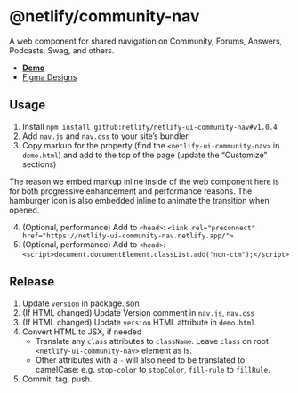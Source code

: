 # @netlify/community-nav

A web component for shared navigation on Community, Forums, Answers, Podcasts, Swag, and others.

* [**Demo**](https://netlify-ui-community-nav.netlify.app/demo.html)
* [Figma Designs](https://www.figma.com/file/D7YIl02a4P2W0LKur2Nxbw/Community-2.0---navigation?node-id=112%3A5&viewport=-849%2C-3011%2C1)

## Usage

1. Install `npm install github:netlify/netlify-ui-community-nav#v1.0.4`
2. Add `nav.js` and `nav.css` to your site’s bundler.
3. Copy markup for the property (find the `<netlify-ui-community-nav>` in `demo.html`) and add to the top of the page (update the “Customize” sections)

The reason we embed markup inline inside of the web component here is for both progressive enhancement and performance reasons. The hamburger icon is also embedded inline to animate the transition when opened.

4. (Optional, performance) Add to `<head>`: `<link rel="preconnect" href="https://netlify-ui-community-nav.netlify.app/">`
5. (Optional, performance) Add to `<head>`: `<script>document.documentElement.classList.add("ncn-ctm");</script>`

## Release

1. Update `version` in package.json
2. (If HTML changed) Update Version comment in `nav.js`, `nav.css`
3. (If HTML changed) Update `version` HTML attribute in `demo.html`
4. Convert HTML to JSX, if needed
	* Translate any `class` attributes to `className`. Leave `class` on root `<netlify-ui-community-nav>` element as is.
	* Other attributes with a `-` will also need to be translated to camelCase: e.g. `stop-color` to `stopColor`, `fill-rule` to `fillRule`.
5. Commit, tag, push.